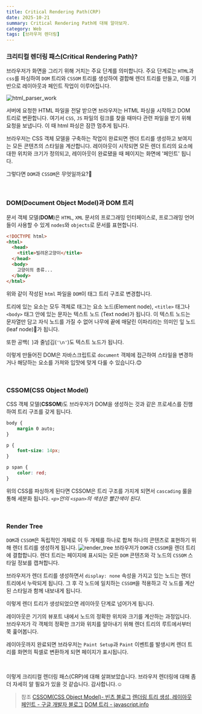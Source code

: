 ```yaml
---
title: Critical Rendering Path(CRP)
date: 2025-10-21
summary: Critical Rendering Path에 대해 알아보자.
category: Web
tags: [브라우저 렌더링]
---
```


### 크리티컬 렌더링 패스(Critical Rendering Path)?

브라우저가 화면을 그리기 위해 거치는 주요 단계를 의미합니다.
주요 단계로는 `HTML`과 `css`를 파싱하여 `DOM` 트리와 `CSSOM` 트리를 생성하여 결합해 렌더 트리를 만들고, 이를 기반으로 레이아웃과 페인트 작업이 이루어집니다.

![html_parser_work](https://velog.velcdn.com/images/nudge0613/post/5b956251-2fcc-43a2-8451-fbf2fe603160/image.png)

서버에 요청한 HTML 파일을 전달 받으면 브라우저는 HTML 파싱을 시작하고 DOM 트리로 변환합니다. 여기서 `CSS`, `JS` 파일의 링크를 찾을 때마다 관련 파일을 받기 위해 요청을 보냅니다. 이 때 html 파싱은 잠깐 멈추게 됩니다.

브라우저는 CSS 객체 모델을 구축하는 작업이 완료되면 렌더 트리를 생성하고 보여지는 모든 콘텐츠의 스타일을 계산합니다. 레이아웃이 시작되면 모든 렌더 트리의 요소에 대한 위치와 크기가 정의되고, 레이아웃이 완료됐을 때 페이지는 화면에 '페인트' 됩니다.

그렇다면 `DOM`과 `CSSOM`은 무엇일까요?🤔

<br />

### DOM(Document Object Model)과 DOM 트리

문서 객체 모델(**DOM**)은 `HTML`, `XML` 문서의 프로그래밍 인터페이스로, 프로그래밍 언어들이 사용할 수 있게 `nodes`와 `objects`로 문서를 표현합니다.

```html
<!DOCTYPE html>
<html>
  <head>
    <title>빌려온고양이</title>
  </head>
  <body>
    고양이의 종류...
  </body>
</html>
```

위와 같이 작성된 `html` 파일을 `DOM`이 태그 트리 구조로 변경합니다.

트리에 있는 요소는 모두 객체로 태그는 요소 노드(Element node), `<title>` 태그나 `<body>` 태그 안에 있는 문자는 텍스트 노드 (Text node)가 됩니다.
이 텍스트 노드는 문자열만 담고 자식 노드를 가질 수 없어 나무에 끝에 매달린 이파리라는 의미인 잎 노드(leaf node)🍃가 됩니다.

또한 공백(` `)과 줄넘김(`'\n'`)도 텍스트 노드가 됩니다.

이렇게 만들어진 DOM은 자바스크립트로 `document` 객체에 접근하여 스타일을 변경하거나 해당하는 요소를 가져와 입맛에 맞게 다룰 수 있습니다.😊

<br />

### CSSOM(CSS Object Model)

CSS 객체 모델(**CSSOM**)도 브라우저가 DOM을 생성하는 것과 같은 프로세스를 진행하여 트리 구조를 갖게 됩니다.

```css
body {
	margin 0 auto;
}

p {
	font-size: 14px;
}

p span {
	color: red;
}
```

위의 CSS를 파싱하게 된다면 CSSOM은 트리 구조를 가지게 되면서 `cascading` 룰을 통해 세분화 됩니다. _`<p>`안의 `<span>`의 색상은 빨간색이 된다._

<br />

### Render Tree

`DOM`과 `CSSOM`은 독립적인 개체로 이 두 개체를 하나로 합쳐 하나의 콘텐츠로 표현하기 위해 렌더 트리를 생성하게 됩니다.
![render_tree](https://velog.velcdn.com/images/nudge0613/post/37023d64-3484-4f04-a9da-dafe8894bf8c/image.png)
브라우저가 `DOM`과 `CSSOM`을 렌더 트리에 결합합니다. 렌더 트리는 페이지에 표시되는 모든 `DOM` 콘텐츠와 각 노드의 `CSSOM` 스타일 정보를 캡쳐합니다.

브라우저가 렌더 트리를 생성하면서 `display: none` 속성을 가지고 있는 노드는 렌더 트리에서 누락되게 됩니다. 그 후 각 노드에 일치하는 `CSSOM`을 적용하고 각 노드를 계산된 스타일과 함께 내보내게 됩니다.

이렇게 렌더 트리가 생성되었으면 레이아웃 단계로 넘어가게 됩니다.

레이아웃은 기기의 뷰포트 내에서 노드의 정확한 위치와 크기를 계산하는 과정입니다. 브라우저가 각 객체의 정확한 크기와 위치를 알아내기 위해 렌더 트리의 루트에서부터 쭉 훑어봅니다.

레이아웃까지 완료되면 브라우저는 `Paint Setup`과 `Paint` 이벤트를 발생시켜 렌더 트리를 화면의 픽셀로 변환하게 되면 페이지가 표시됩니다.

<br />

이렇게 크리티컬 렌더링 패스(CRP)에 대해 살펴보았습니다.
브라우저 렌더링에 대해 좀 더 자세히 알 필요가 있을 것 같습니다.
감사합니다.☺️

> 참조
> [CSSOM(CSS Object Model)- 빈츠 블로그](https://onlydev.tistory.com/8)
> [렌더링 트리 생성, 레이아웃 페인트 - 구글 개발자 블로그](https://web.dev/articles/critical-rendering-path/render-tree-construction?hl=ko)
> [DOM 트리 - javascript.info](https://ko.javascript.info/dom-nodes)

